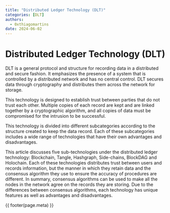 ```yaml
---
title: "Distributed Ledger Technology (DLT)"
categories: [DLT]
authors:
  - 0xthiagomartins
date: 2024-06-02
---
```


# Distributed Ledger Technology (DLT)

DLT is a general protocol and structure for recording data in a distributed and secure
fashion. It emphasizes the presence of a system that is controlled by a distributed network
and has no central control. DLT secures data through cryptography and distributes them
across the network for storage. 

<!-- more -->

This technology is designed to establish trust between
parties that do not trust each other. Multiple copies of each record are kept and are linked
together by a cryptographic algorithm, and all copies of data must be compromised for the
intrusion to be successful.

This technology is divided into different subcategories according to the structure
created to keep the data record. Each of these subcategories includes a wide range of
technologies that have their own advantages and disadvantages.

This article discusses five sub-technologies under the distributed ledger technology:
Blockchain, Tangle, Hashgraph, Side-chains, BlockDAG and Holochain. Each of these technologies
distributes trust between users and records information, but the manner in which they
retain data and the consensus algorithm they use to ensure the accuracy of procedures
are different. In summary, consensus algorithms can be used to make all the nodes in the
network agree on the records they are storing. Due to the differences between consensus
algorithms, each technology has unique features as well as advantages and disadvantages.

{{ footer(page.meta) }}